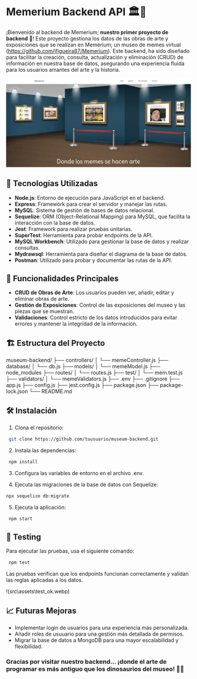 # Memerium Backend API 🏛️🎨

¡Bienvenido al backend de Memerium; **nuestro primer proyecto de backend** 🚀! Este proyecto gestiona los datos de las obras de arte y exposiciones que se realizan en Memerium; un museo de memes virtual (https://github.com/jfigueira87/Memerium). Este backend, ha sido diseñado para facilitar la creación, consulta, actualización y eliminación (CRUD) de información en nuestra base de datos, asegurando una experiencia fluida para los usuarios amantes del arte y la historia.

![Example Chat](./src/assets/memerium_frontend.png)

## 🚀 Tecnologías Utilizadas

- **Node.js**: Entorno de ejecución para JavaScript en el backend.
- **Express**: Framework para crear el servidor y manejar las rutas.
- **MySQL**: Sistema de gestión de bases de datos relacional.
- **Sequelize**: ORM (Object-Relational Mapping) para MySQL, que facilita la interacción con la base de datos.
- **Jest**: Framework para realizar pruebas unitarias.
- **SuperTest**: Herramienta para probar endpoints de la API.
- **MySQL Workbench**: Utilizado para gestionar la base de datos y realizar consultas.
- **Mydrawsql**: Herramienta para diseñar el diagrama de la base de datos.
- **Postman**: Utilizado para probar y documentar las rutas de la API.

## 📑 Funcionalidades Principales

- **CRUD de Obras de Arte**: Los usuarios pueden ver, añadir, editar y eliminar obras de arte.
- **Gestión de Exposiciones**: Control de las exposiciones del museo y las piezas que se muestran.
- **Validaciones**: Control estricto de los datos introducidos para evitar errores y mantener la integridad de la información.

## 🏗️ Estructura del Proyecto

museum-backend/
├── controllers/
│   └── memeController.js
├── database/
│   └── db.js
├── models/
│   └── memeModel.js
├── node_modules
├── routes/
│   └── routes.js
├── test/
│   └── mem.test.js
├── validators/
│   └── memeValidators.js
├── .env
├── .gitignore
├── app.js
├── config.js
├── jest.config.js
├── package.json
├── package-lock.json
└── README.md

## 🛠️ Instalación

1. Clona el repositorio:
```bash
 git clone https://github.com/tuusuario/museum-backend.git
 ```

2. Instala las dependencias:
```bash
 npm install
 ```

3. Configura las variables de entorno en el archivo .env.

4. Ejecuta las migraciones de la base de datos con Sequelize:
```bash
npx sequelize db:migrate
```

5. Ejecuta la aplicación:
```bash
 npm start
 ```

 ## 🧪 Testing


Para ejecutar las pruebas, usa el siguiente comando:
```bash
 npm test
```
Las pruebas verifican que los endpoints funcionan correctamente y validan las reglas aplicadas a los datos.

!(src\assets\test_ok.webp)

## 📈 Futuras Mejoras

- Implementar login de usuarios para una experiencia más personalizada.
- Añadir roles de usuuario para una gestión más detallada de permisos.
- Migrar la base de datos a MongoDB para una mayor escalabilidad y flexibilidad.

### Gracias por visitar nuestro backend... ¡donde el arte de programar es más antiguo que los dinosaurios del museo! 🦖🎨





